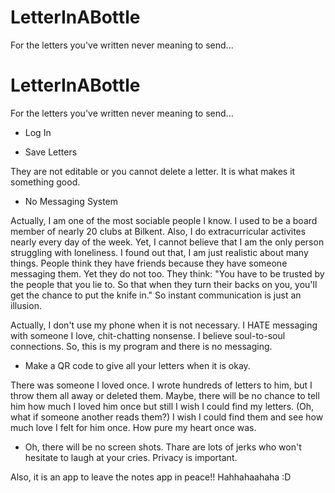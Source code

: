 # LetterInABottle
For the letters you've written never meaning to send...
# LetterInABottle
For the letters you've written never meaning to send...

- Log In
  
- Save Letters
  
They are not editable or you cannot delete a letter. It is what makes it something good. 

- No Messaging System
  
Actually, I am one of the most sociable people I know. I used to be a board member of nearly 20 clubs at Bilkent. Also, I do extracurricular activites nearly every day of the week. Yet, I cannot believe that I am the only person struggling with loneliness. I found out that, I am just realistic about many things. People think they have friends because they have someone messaging them. Yet they do not too. 
They think: "You have to be trusted by the people that you lie to. So that when they turn their backs on you, you'll get the chance to put the knife in." So instant communication is just an illusion.

Actually, I don't use my phone when it is not necessary. I HATE messaging with someone I love, chit-chatting nonsense. I believe soul-to-soul connections. So, this is my program and there is no messaging.

- Make a QR code to give all your letters when it is okay.
  
There was someone I loved once. I wrote hundreds of letters to him, but I throw them all away or deleted them. Maybe, there will be no chance to tell him how much I loved him once but still I wish I could find my letters. (Oh, what if someone another reads them?) I wish I could find them and see how much love I felt for him once. How pure my heart once was.
* Oh, there will be no screen shots. Thare are lots of jerks who won't hesitate to laugh at your cries. Privacy is important.

Also, it is an app to leave the notes app in peace!! Hahhahaahaha :D
